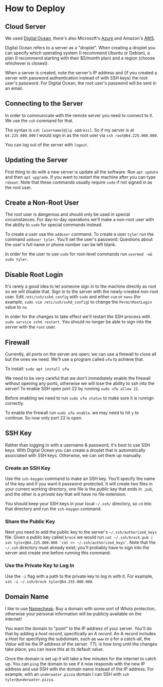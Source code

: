 # How to Deploy

## Cloud Server
We used [Digital Ocean](http://digitalocean.com/), there's also Microsoft's [Azure](https://azure.microsoft.com/en-us/) and Amazon's [AWS](https://aws.amazon.com/).

Digital Ocean refers to a server as a "droplet". When creating a droplet you can specify which operating system (I recommend Ubuntu or Debian), a plan (I recommend starting with their $5/month plan) and a region (choose whichever is closest).

When a server is created, note the server's IP address and (if you created a server with password authentication instead of with SSH keys) the root user's password. For Digital Ocean, the root user's password will be sent in an email.


## Connecting to the Server
In order to communicate with the remote server you need to connect to it. We use the `ssh` command for that.

The syntax is `ssh [username]@[ip address]`. So if my server is at `64.225.000.000` I would sign in as the root user via `ssh root@64.225.000.000`. 

You can log out of the server with `logout`.


## Updating the Server
First thing to do with a new server is update all the software. Run `apt update` and then `apt upgrade`. If you want to restart the machine after you can type `reboot`. Note that these commands usually require `sudo` if not signed in as the root user.


## Create a Non-Root User
The root user is dangerous and should only be used in special circumstances. For day-to-day operations we'll make a non-root user with the ability to `sudo` for special commands instead.

To create a user use the `adduser` command. To create a user `tyler` run the command `adduser tyler`. You'll set the user's password. Questions about the user's full name or phone number can be left blank. 

In order for the user to use `sudo` for root-level commands run `usermod -aG sudo tyler`.


## Disable Root Login
It's rarely a good idea to let someone sign in to the machine directly as root so we will disable that. Sign in to the server with the newly-created non-root user. Edit `/etc/ssh/sshd_config` with `sudo` and either `vim` or `nano` (for example, `sudo vim /etc/ssh/sshd_config`) to change the `PermitRootLogin` value to `no`.

In order for the changes to take effect we'll restart the SSH process with `sudo service sshd restart`. You should no longer be able to sign into the server with the `root` user.


## Firewall
Currently, all ports on the server are open; we can use a firewall to close all but the ones we need. We'll use a program called `ufw` to achieve that.

To install: `sudo apt install ufw`. 

We need to be very careful that we don't immediately enable the firewall without opening any ports, otherwise we will lose the ability to ssh into the server! To enable SSH open port 22 by running `sudo ufw allow 22`. 

Before enabling we need to run `sudo ufw status` to make sure it is runnign correctly. 

To enable the firewall run `sudo ufw enable`. we may need to hit `y` to  continue. So now only port 22 is open. 


## SSH Key
Rather than logging in with a username & password, it's best to use SSH keys. With Digital Ocean you can create a droplet that is automatically associated with SSH keys. Otherwise, we can set them up manually.

### Create an SSH Key
Use the `ssh-keygen` command to make an SSH key. You'll specify the name of the key and if you want it password-protected. It will create two files in your current working directory, one file is the *public* key that ends in `.pub`, and the other is a *private key* that will have no file extension. 

You should keep your SSH keys in your local `~/.ssh/` directory, so `cd` into that directory and run the `ssh-keygen` command. 

### Share the Public Key
Next you need to add the public key to the server's `~/.ssh/authorized_keys` file. Given a public key called `brock` we would run `cat ~/.ssh/brock.pub | ssh tyler@64.225.000.000 'cat >> ~/.ssh/authorized_keys'`. Note that the `~/.ssh` directory must already exist; you'll probably have to sign into the server and create one before running this command. 

### Use the Private Key to Log In
Use the `-i` flag with a path to the private key to log in with it. For example, `ssh -i ~/.ssh/brock tyler@64.255.000.000`. 


## Domain Name
I like to use [Namecheap](namecheap.com/). Buy a domain with some sort of Whois protection, otherwise your personal information will be publicly available on the internet! 

You want the domain to "point" to the IP address of your server. You'll do that by adding a *host record*, specifically an *A record*. An A record includes a *Host* for specifying the subdomain, such as `www` or `@` for a catch-all, the *Value* will be the IP address of the server. *TTL* is how long until the changes take place; you can leave this at its default value.

Once the domain is set up it will take a few minutes for the internet to catch up. You can `ping` the domain to see if it now responds with the new IP address and use SSH with the domain name instead of the IP address. For example, with an `underwater.pizza` domain I can SSH with `ssh tyler@underwater.pizza`. 
